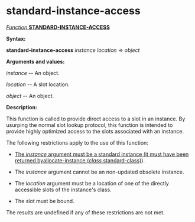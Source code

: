 standard-instance-access
========================

[*Function* **STANDARD-INSTANCE-ACCESS**]()

**Syntax:**

**standard-instance-access** *instance* *location* => *object*

**Arguments and values:**

*instance* -- An object.

*location* -- A slot location.

*object* -- An object.

**Description:**

This function is called to provide direct access to a slot in an instance. By usurping the normal slot lookup protocol, this function is intended to provide highly optimized access to the slots associated with an instance.

The following restrictions apply to the use of this function:

-   []()

    [The *instance* argument must be a standard instance (it must have been returned by]()[allocate-instance (*class* standard-class)](allocate-instance-standard-class.md)).

-   The *instance* argument cannot be an non-updated obsolete instance.

-   The *location* argument must be a location of one of the directly accessible slots of the instance's class.

-   The slot must be bound.

The results are undefined if any of these restrictions are not met.
